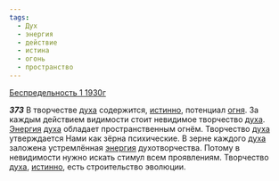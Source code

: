 ```yaml
---
tags:
  - Дух
  - энергия
  - действие
  - истина
  - огонь
  - пространство
---
```


[Беспредельность 1 1930г](https://127.0.0.1:4002/agni/1930)

___373___
В творчестве [духа](../../../tags/#Дух) содержится, [истинно](../../../tags/#истина), потенциал [огня](../../../tags/#огонь). За каждым действием видимости стоит невидимое творчество [духа](../../../tags/#Дух). [Энергия](../../../tags/#[энергия](../../../tags/#энергия)) [духа](../../../tags/#Дух) обладает пространственным огнём. Творчество [духа](../../../tags/#Дух) утверждается Нами как зёрна психические. В зерне каждого [духа](../../../tags/#Дух) заложена устремлённая [энергия](../../../tags/#энергия) духотворчества. Потому в невидимости нужно искать стимул всем проявлениям. Творчество [духа](../../../tags/#Дух), [истинно](../../../tags/#истина), есть строительство эволюции.